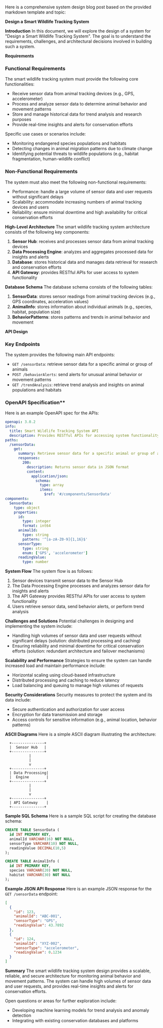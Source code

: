 Here is a comprehensive system design blog post based on the provided markdown template and topic:

**Design a Smart Wildlife Tracking System**

**Introduction**
In this document, we will explore the design of a system for "Design a Smart Wildlife Tracking System". The goal is to understand the requirements, challenges, and architectural decisions involved in building such a system.

**Requirements**
### Functional Requirements
The smart wildlife tracking system must provide the following core functionalities:

* Receive sensor data from animal tracking devices (e.g., GPS, accelerometer)
* Process and analyze sensor data to determine animal behavior and movement patterns
* Store and manage historical data for trend analysis and research purposes
* Provide real-time insights and alerts for conservation efforts

Specific use cases or scenarios include:

* Monitoring endangered species populations and habitats
* Detecting changes in animal migration patterns due to climate change
* Identifying potential threats to wildlife populations (e.g., habitat fragmentation, human-wildlife conflict)

### Non-Functional Requirements
The system must also meet the following non-functional requirements:

* Performance: handle a large volume of sensor data and user requests without significant delays
* Scalability: accommodate increasing numbers of animal tracking devices and users
* Reliability: ensure minimal downtime and high availability for critical conservation efforts

**High-Level Architecture**
The smart wildlife tracking system architecture consists of the following key components:

1. **Sensor Hub**: receives and processes sensor data from animal tracking devices
2. **Data Processing Engine**: analyzes and aggregates processed data for insights and alerts
3. **Database**: stores historical data and manages data retrieval for research and conservation efforts
4. **API Gateway**: provides RESTful APIs for user access to system functionality

**Database Schema**
The database schema consists of the following tables:

1. **SensorData**: stores sensor readings from animal tracking devices (e.g., GPS coordinates, acceleration values)
2. **AnimalInfo**: stores information about individual animals (e.g., species, habitat, population size)
3. **BehaviorPatterns**: stores patterns and trends in animal behavior and movement

**API Design**
### Key Endpoints
The system provides the following main API endpoints:

* `GET /sensorData`: retrieve sensor data for a specific animal or group of animals
* `POST /behaviorAlerts`: send alerts for unusual animal behavior or movement patterns
* `GET /trendAnalysis`: retrieve trend analysis and insights on animal populations and habitats

### OpenAPI Specification**
Here is an example OpenAPI spec for the APIs:
```yaml
openapi: 3.0.2
info:
  title: Smart Wildlife Tracking System API
  description: Provides RESTful APIs for accessing system functionality
paths:
  /sensorData:
    get:
      summary: Retrieve sensor data for a specific animal or group of animals
      responses:
        200:
          description: Returns sensor data in JSON format
          content:
            application/json:
              schema:
                type: array
                items:
                  $ref: '#/components/SensorData'
components:
  SensorData:
    type: object
    properties:
      id:
        type: integer
        format: int64
      animalId:
        type: string
        pattern: '^[a-zA-Z0-9]{1,16}$'
      sensorType:
        type: string
        enum: ['GPS', 'accelerometer']
      readingValue:
        type: number
```
**System Flow**
The system flow is as follows:

1. Sensor devices transmit sensor data to the Sensor Hub
2. The Data Processing Engine processes and analyzes sensor data for insights and alerts
3. The API Gateway provides RESTful APIs for user access to system functionality
4. Users retrieve sensor data, send behavior alerts, or perform trend analysis

**Challenges and Solutions**
Potential challenges in designing and implementing the system include:

* Handling high volumes of sensor data and user requests without significant delays (solution: distributed processing and caching)
* Ensuring reliability and minimal downtime for critical conservation efforts (solution: redundant architecture and failover mechanisms)

**Scalability and Performance**
Strategies to ensure the system can handle increased load and maintain performance include:

* Horizontal scaling using cloud-based infrastructure
* Distributed processing and caching to reduce latency
* Load balancing and queuing to manage high volumes of requests

**Security Considerations**
Security measures to protect the system and its data include:

* Secure authentication and authorization for user access
* Encryption for data transmission and storage
* Access controls for sensitive information (e.g., animal location, behavior patterns)

**ASCII Diagrams**
Here is a simple ASCII diagram illustrating the architecture:
```
  +---------------+
  |  Sensor Hub   |
  +---------------+
           |
           |
           v
  +---------------+
  | Data Processing|
  |  Engine        |
  +---------------+
           |
           |
           v
  +---------------+
  | API Gateway    |
  +---------------+
```

**Sample SQL Schema**
Here is a sample SQL script for creating the database schema:
```sql
CREATE TABLE SensorData (
  id INT PRIMARY KEY,
  animalId VARCHAR(16) NOT NULL,
  sensorType VARCHAR(10) NOT NULL,
  readingValue DECIMAL(10,5)
);

CREATE TABLE AnimalInfo (
  id INT PRIMARY KEY,
  species VARCHAR(20) NOT NULL,
  habitat VARCHAR(30) NOT NULL
);
```

**Example JSON API Response**
Here is an example JSON response for the `GET /sensorData` endpoint:
```json
[
  {
    "id": 123,
    "animalId": "ABC-001",
    "sensorType": "GPS",
    "readingValue": 43.7892
  },
  {
    "id": 124,
    "animalId": "XYZ-002",
    "sensorType": "accelerometer",
    "readingValue": 0.1234
  }
]
```

**Summary**
The smart wildlife tracking system design provides a scalable, reliable, and secure architecture for monitoring animal behavior and movement patterns. The system can handle high volumes of sensor data and user requests, and provides real-time insights and alerts for conservation efforts.

Open questions or areas for further exploration include:

* Developing machine learning models for trend analysis and anomaly detection
* Integrating with existing conservation databases and platforms